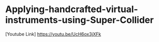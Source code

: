 # Applying-handcrafted-virtual-instruments-using-Super-Collider


[Youtube Link] https://youtu.be/UcH6ox3jXFk
